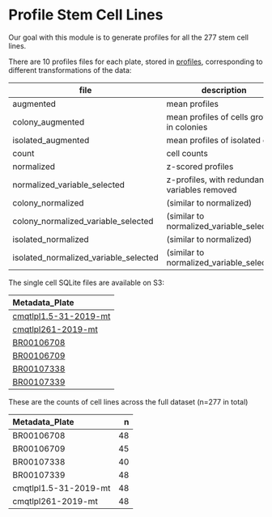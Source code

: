 # Profile Stem Cell Lines

Our goal with this module is to generate profiles for all the 277 stem cell lines. 

There are 10 profiles files for each plate, stored in [profiles](https://github.com/broadinstitute/cmQTL/tree/master/1.profile-cell-lines/profiles), corresponding to different transformations of the data:

| file | description |
|-------------|---|
|augmented | mean profiles |
|colony_augmented | mean profiles of cells growing in colonies |
|isolated_augmented | mean profiles of isolated cells |
|count | cell counts |
|normalized | z-scored profiles |
|normalized_variable_selected | z-profiles, with redundant variables removed |
|colony_normalized | (similar to normalized) |
|colony_normalized_variable_selected | (similar to normalized_variable_selected) |
|isolated_normalized | (similar to normalized) |
|isolated_normalized_variable_selected | (similar to normalized_variable_selected) |

The single cell SQLite files are available on S3:

|Metadata_Plate|
|:-------------|
| [cmqtlpl1.5-31-2019-mt](https://imaging-platform.s3.amazonaws.com/projects/2018_06_05_cmQTL/workspace/backend/2019_06_10_Batch3/cmqtlpl1.5-31-2019-mt/cmqtlpl1.5-31-2019-mt.sqlite) |
| [cmqtlpl261-2019-mt](https://imaging-platform.s3.amazonaws.com/projects/2018_06_05_cmQTL/workspace/backend/2019_06_10_Batch3/cmqtlpl261-2019-mt/cmqtlpl261-2019-mt.sqlite) |
| [BR00106708](https://imaging-platform.s3.amazonaws.com/projects/2018_06_05_cmQTL/workspace/backend/2019_08_15_Batch4/BR00106708/BR00106708.sqlite) |
| [BR00106709](https://imaging-platform.s3.amazonaws.com/projects/2018_06_05_cmQTL/workspace/backend/2019_08_15_Batch4/BR00106709/BR00106709.sqlite) |
| [BR00107338](https://imaging-platform.s3.amazonaws.com/projects/2018_06_05_cmQTL/workspace/backend/2019_09_06_Batch5/BR00107338/BR00107338.sqlite) |
| [BR00107339](https://imaging-platform.s3.amazonaws.com/projects/2018_06_05_cmQTL/workspace/backend/2019_09_06_Batch5/BR00107339/BR00107339.sqlite) |



These are the counts of cell lines across the full dataset (n=277 in total)

|Metadata_Plate        |  n|
|:---------------------|--:|
|BR00106708            | 48|
|BR00106709            | 45|
|BR00107338            | 40|
|BR00107339            | 48|
|cmqtlpl1.5-31-2019-mt | 48|
|cmqtlpl261-2019-mt    | 48|
